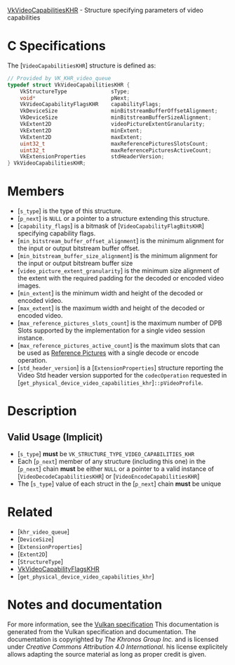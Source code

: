 [VkVideoCapabilitiesKHR](https://www.khronos.org/registry/vulkan/specs/1.3-extensions/man/html/VkVideoCapabilitiesKHR.html) - Structure specifying parameters of video capabilities

# C Specifications
The [`VideoCapabilitiesKHR`] structure is defined as:
```c
// Provided by VK_KHR_video_queue
typedef struct VkVideoCapabilitiesKHR {
    VkStructureType              sType;
    void*                        pNext;
    VkVideoCapabilityFlagsKHR    capabilityFlags;
    VkDeviceSize                 minBitstreamBufferOffsetAlignment;
    VkDeviceSize                 minBitstreamBufferSizeAlignment;
    VkExtent2D                   videoPictureExtentGranularity;
    VkExtent2D                   minExtent;
    VkExtent2D                   maxExtent;
    uint32_t                     maxReferencePicturesSlotsCount;
    uint32_t                     maxReferencePicturesActiveCount;
    VkExtensionProperties        stdHeaderVersion;
} VkVideoCapabilitiesKHR;
```

# Members
- [`s_type`] is the type of this structure.
- [`p_next`] is `NULL` or a pointer to a structure extending this structure.
- [`capability_flags`] is a bitmask of [`VideoCapabilityFlagBitsKHR`] specifying capability flags.
- [`min_bitstream_buffer_offset_alignment`] is the minimum alignment for the input or output bitstream buffer offset.
- [`min_bitstream_buffer_size_alignment`] is the minimum alignment for the input or output bitstream buffer size
- [`video_picture_extent_granularity`] is the minimum size alignment of the extent with the required padding for the decoded or encoded video images.
- [`min_extent`] is the minimum width and height of the decoded or encoded video.
- [`max_extent`] is the maximum width and height of the decoded or encoded video.
- [`max_reference_pictures_slots_count`] is the maximum number of DPB Slots supported by the implementation for a single video session instance.
- [`max_reference_pictures_active_count`] is the maximum slots that can be used as [Reference Pictures](https://www.khronos.org/registry/vulkan/specs/1.3-extensions/html/vkspec.html#reference-picture) with a single decode or encode operation.
- [`std_header_version`] is a [`ExtensionProperties`] structure reporting the Video Std header version supported for the `codecOperation` requested in [`get_physical_device_video_capabilities_khr`]`::pVideoProfile`.

# Description
## Valid Usage (Implicit)
-  [`s_type`] **must**  be `VK_STRUCTURE_TYPE_VIDEO_CAPABILITIES_KHR`
-    Each [`p_next`] member of any structure (including this one) in the [`p_next`] chain  **must**  be either `NULL` or a pointer to a valid instance of [`VideoDecodeCapabilitiesKHR`] or [`VideoEncodeCapabilitiesKHR`]
-    The [`s_type`] value of each struct in the [`p_next`] chain  **must**  be unique

# Related
- [`khr_video_queue`]
- [`DeviceSize`]
- [`ExtensionProperties`]
- [`Extent2D`]
- [`StructureType`]
- [VkVideoCapabilityFlagsKHR]()
- [`get_physical_device_video_capabilities_khr`]

# Notes and documentation
For more information, see the [Vulkan specification](https://www.khronos.org/registry/vulkan/specs/1.3-extensions/html/vkspec.html)
This documentation is generated from the Vulkan specification and documentation.
The documentation is copyrighted by *The Khronos Group Inc.* and is licensed under *Creative Commons Attribution 4.0 International*.
his license explicitely allows adapting the source material as long as proper credit is given.
        